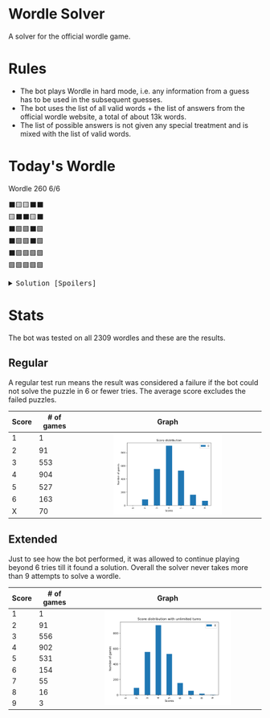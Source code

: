 # Wordle Solver

A solver for the official wordle game.

# Rules

-   The bot plays Wordle in hard mode, i.e. any information from a guess has to be used in the subsequent guesses.
-   The bot uses the list of all valid words + the list of answers from the official wordle website, a total of about 13k words.
-   The list of possible answers is not given any special treatment and is mixed with the list of valid words.

# Today's Wordle

Wordle 260 6/6

⬛🟨🟨⬛⬛ <br>
🟨⬛⬛🟨⬛ <br>
⬛🟩🟩⬛🟩 <br>
⬛🟩🟩⬛🟩 <br>
⬛🟩🟩🟩🟩 <br>
🟩🟩🟩🟩🟩 <br>

<details style="font-family:monospace">
<summary>Solution [Spoilers]</summary>
```
FIRST
RADIO
PRIZE
CRIME
URINE
BRINE
```
</details>

# Stats

The bot was tested on all 2309 wordles and these are the results.

## Regular

A regular test run means the result was considered a failure if the bot could not solve the puzzle in 6 or fewer tries. The average score excludes the failed puzzles.

<table>
    <thead>
        <tr>
            <th>Score</th>
            <th># of games</th>
            <th>Graph</th>
        </tr>
    </thead>
    <tbody style="object-fit: contain">
        <tr>
            <td>1</td>
            <td>1</td>
            <td rowspan=7 align="center"><img src="https://github.com/Aveek-Saha/wordle-solver/blob/master/graphs/analysis.png" width="60%"></img></td>
        </tr>
        <tr>
            <td>2</td>
            <td>91</td>
        </tr>
        <tr>
            <td >3</td>
            <td>553</td>
        </tr>
        <tr>
            <td>4</td>
            <td>904</td>
        </tr>
        <tr>
            <td>5</td>
            <td>527</td>
        </tr>
        <tr>
            <td>6</td>
            <td>163</td>
        </tr>
        <tr>
            <td>X</td>
            <td>70</td>
        </tr>
    </tbody>
</table>

## Extended

Just to see how the bot performed, it was allowed to continue playing beyond 6 tries till it found a solution. Overall the solver never takes more than 9 attempts to solve a wordle.

<table>
    <thead>
        <tr>
            <th>Score</th>
            <th># of games</th>
            <th>Graph</th>
        </tr>
    </thead>
    <tbody style="object-fit: contain">
        <tr>
            <td>1</td>
            <td>1</td>
            <td rowspan=9 align="center"><img src="https://github.com/Aveek-Saha/wordle-solver/blob/master/graphs/analysis_unlimited.png" width="70%"></img></td>
        </tr>
        <tr>
            <td>2</td>
            <td>91</td>
        </tr>
        <tr>
            <td >3</td>
            <td>556</td>
        </tr>
        <tr>
            <td>4</td>
            <td>902</td>
        </tr>
        <tr>
            <td>5</td>
            <td>531</td>
        </tr>
        <tr>
            <td>6</td>
            <td>154</td>
        </tr>
        <tr>
            <td>7</td>
            <td>55</td>
        </tr>
        <tr>
            <td>8</td>
            <td>16</td>
        </tr>
        <tr>
            <td>9</td>
            <td>3</td>
        </tr>
    </tbody>
</table>
